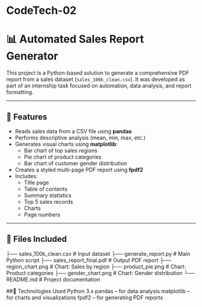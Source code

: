 # CodeTech-02
# 📊 Automated Sales Report Generator

This project is a Python-based solution to generate a comprehensive PDF report from a sales dataset (`sales_100k_clean.csv`). It was developed as part of an internship task focused on automation, data analysis, and report formatting.

---

## 🔧 Features

- Reads sales data from a CSV file using **pandas**
- Performs descriptive analysis (mean, min, max, etc.)
- Generates visual charts using **matplotlib**:
  - Bar chart of top sales regions
  - Pie chart of product categories
  - Bar chart of customer gender distribution
- Creates a styled multi-page PDF report using **fpdf2**
- Includes:
  - Title page
  - Table of contents
  - Summary statistics
  - Top 5 sales records
  - Charts
  - Page numbers

---

## 📂 Files Included

├── sales_100k_clean.csv # Input dataset
├── generate_report.py # Main Python script
├── sales_report_final.pdf # Output PDF report
├── region_chart.png # Chart: Sales by region
├── product_pie.png # Chart: Product categories
├── gender_chart.png # Chart: Gender distribution
└── README.md # Project documentation

##📌 Technologies Used
Python 3.x
pandas – for data analysis
matplotlib – for charts and visualizations
fpdf2 – for generating PDF reports

